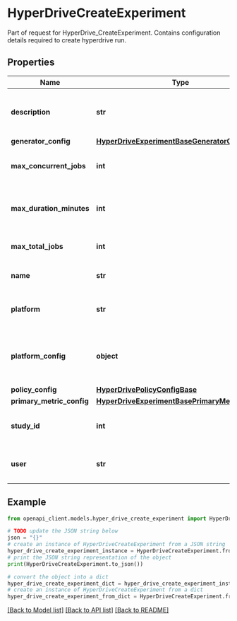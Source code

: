 # HyperDriveCreateExperiment

Part of request for HyperDrive_CreateExperiment. Contains configuration details required to create hyperdrive run.

## Properties

Name | Type | Description | Notes
------------ | ------------- | ------------- | -------------
**description** | **str** | The description for Hyperdrive run. | [optional] 
**generator_config** | [**HyperDriveExperimentBaseGeneratorConfig**](HyperDriveExperimentBaseGeneratorConfig.md) |  | 
**max_concurrent_jobs** | **int** | Maximum number of runs to run concurrently. | [optional] 
**max_duration_minutes** | **int** | Maximum duration of the Hyperdrive run. | [optional] 
**max_total_jobs** | **int** | Maximum number of runs. | [optional] 
**name** | **str** | Name of the Hyperdrive run. | 
**platform** | **str** | Platform of the Hyperdrive run. | 
**platform_config** | **object** | Platform config object specifying the run definition structure. | 
**policy_config** | [**HyperDrivePolicyConfigBase**](HyperDrivePolicyConfigBase.md) |  | 
**primary_metric_config** | [**HyperDriveExperimentBasePrimaryMetricConfig**](HyperDriveExperimentBasePrimaryMetricConfig.md) |  | 
**study_id** | **int** | Study Id of the Hyperdrive run. | [optional] 
**user** | **str** | User who is creating the Hyperdrive run. | 

## Example

```python
from openapi_client.models.hyper_drive_create_experiment import HyperDriveCreateExperiment

# TODO update the JSON string below
json = "{}"
# create an instance of HyperDriveCreateExperiment from a JSON string
hyper_drive_create_experiment_instance = HyperDriveCreateExperiment.from_json(json)
# print the JSON string representation of the object
print(HyperDriveCreateExperiment.to_json())

# convert the object into a dict
hyper_drive_create_experiment_dict = hyper_drive_create_experiment_instance.to_dict()
# create an instance of HyperDriveCreateExperiment from a dict
hyper_drive_create_experiment_from_dict = HyperDriveCreateExperiment.from_dict(hyper_drive_create_experiment_dict)
```
[[Back to Model list]](../README.md#documentation-for-models) [[Back to API list]](../README.md#documentation-for-api-endpoints) [[Back to README]](../README.md)


